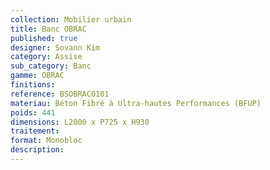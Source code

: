 ```yaml
---
collection: Mobilier urbain
title: Banc OBRAC 
published: true
designer: Sovann Kim
category: Assise
sub_category: Banc
gamme: OBRAC 
finitions: 
reference: BSOBRAC0101
materiau: Béton Fibré à Ultra-hautes Performances (BFUP)
poids: 441
dimensions: L2000 x P725 x H930
traitement: 
format: Monobloc
description: 
---
```

